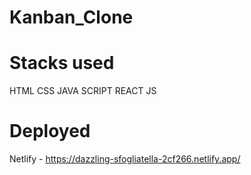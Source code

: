 # Kanban_Clone

# Stacks used

HTML
CSS
JAVA SCRIPT
REACT JS

# Deployed

Netlify - https://dazzling-sfogliatella-2cf266.netlify.app/

